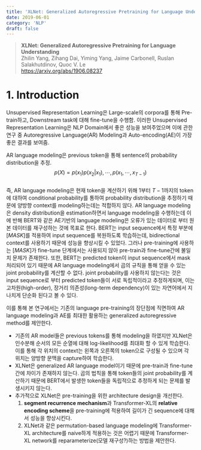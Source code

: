 ```yaml
---
title: 'XLNet: Generalized Autoregressive Pretraining for Language Understanding'
date: 2019-06-01
category: 'NLP'
draft: false
---
```


> **XLNet: Generalized Autoregressive Pretraining for Language Understanding**  
Zhilin Yang, Zihang Dai, Yiming Yang, Jaime Carbonell, Ruslan Salakhutdinov, Quoc V. Le  
https://arxiv.org/abs/1906.08237

# 1. Introduction
Unsupervised Representation Learning은 Large-scale의 corpora를 통해 Pre-train하고, Downstream task에 대해 fine-tune을 수행함. 이러한 Unsupervised Representation Learning은 NLP Domain에서 좋은 성능을 보여주었으며 이에 관한 연구 중 Autoregressive Language(AR) Modeling과 Auto-encoding(AE)이 가장 좋은 결과를 보여줌.  

AR language modeling은 previous token을 통해 sentence의 probability distribution을 추정.  
$$p(X)=p({ x }_{ 1 })p({ x }_{ 2 }|{ x }_{ 1 }),\cdots ,p({ x }_{ 1 },\cdots ,{ x }_{ T-1 })$$  
즉, AR language modeling은 현재 token을 계산하기 위해 $1$부터  $T-1$까지의 token에 대하여 conditional probability를 통하여 probability distribution을 추정하기 때문에 양방향 context를 modeling하는데는 적합하지 않다. AR language modeling은 density distribution을 estimation하면서 language modeling을 수행하는데 이에 반해 BERT와 같은 AE기반의 language modeling은 오류가 있는 데이터로 부터 원본 데이터를 재구성하는 것에 목표로 한다. BERT는 input sequence에서 특정 부분에 $[MASK]$를 적용하여 input sequence를 복원하도록 학습하는데, bidirectional context를 사용하기 때문에 성능을 향상시킬 수 있었다. 그러나 pre-training에 사용하는 $[MASK]$가 fine-tune 단계에서는 사용되지 않아 pre-train과 fine-tune간에 불일치 문제가 존재한다. 또한, BERT는 predicted token이 input sequence에서 mask처리되어 있기 때문에 AR language modeling에서 곱의 규칙을 통해 얻을 수 있는 joint probability를 계산할 수 없다. joint probability를 사용하지 않는다는 것은 input sequence로 부터 predicted token들이 서로 독립적이라고 추정하게되며, 이는 고차원(high-order), 장거리 의존성(long-term dependency)이 있는 자연어에서 지나치게 단순화 된다고 볼 수 있다.  

이를 통해 본 연구에서는 기존의 language pre-training의 장단점에 직면하여 AR language modeling과 AE를 최대한 활용하는 generalized autoregressive method를 제안한다.
* 기존의 AR model들은 previous tokens를 통해 modeling을 하였지만 XLNet은 인수분해 순서의 모든 순열에 대해 log-likelihood를 최대화 할 수 있게 학습한다. 이를 통해 각 위치의 context는 왼쪽과 오른쪽의 token으로 구성될 수 있으며 각 위치는 양방향 문맥을 capture하여 학습한다.
* XLNet은 generalized AR language model이기 때문에 pre-train과 fine-tune간에 차이가 존재하지 않는다. 곱의 법칙을 통해 token들의 joint probability를 계산하기 때문에 BERT에서 발생한 token들을 독립적으로 추정하게 되는 문제를 발생시키지 않는다.
* 추가적으로 XLNet은 pre-training을 위한 architecture design을 개선한다.
    1. **segment recurrence mechanism**과 Transformer-XL의 **relative encoding scheme**을 pre-training에 적용하여 길이가 긴 sequence에 대해서 성능을 향상시킨다.
    2. XLNet과 같은 permutation-based language modeling에 Transformer-XL architecture를 naive하게 적용하는 것은 어렵기 때문에 Transformer-XL network를 reparameterize(모델 재구성?)하는 방법을 제안한다.